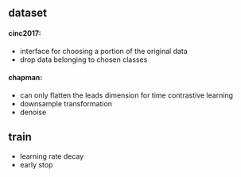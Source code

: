 ## dataset

#### cinc2017:
- interface for choosing a portion of the original data
- drop data belonging to chosen classes

#### chapman:
- can only flatten the leads dimension for time contrastive learning
- downsample transformation
- denoise

## train
- learning rate decay
- early stop